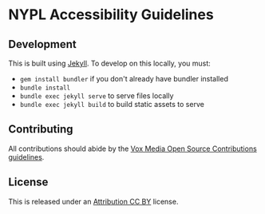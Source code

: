 # NYPL Accessibility Guidelines

## Development
This is built using [Jekyll](http://www.jekyllrb.com). To develop on this locally, you must:
- `gem install bundler` if you don't already have bundler installed
- `bundle install`
- `bundle exec jekyll serve` to serve files locally
- `bundle exec jekyll build` to build static assets to serve

## Contributing

All contributions should abide by the [Vox Media Open Source Contributions guidelines](https://github.com/voxmedia/open-source-contribution-guidelines).

## License
This is released under an [Attribution CC BY](https://creativecommons.org/licenses/by/4.0/) license.


